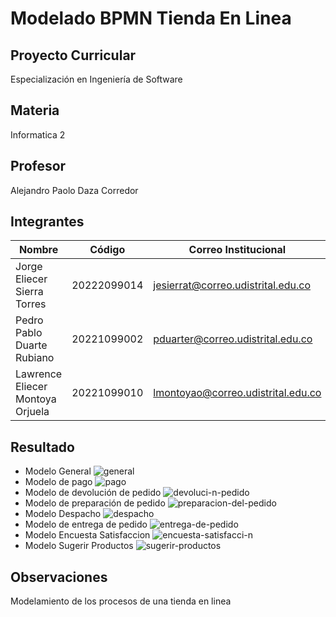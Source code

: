 # Modelado BPMN Tienda En Linea

## Proyecto Curricular
Especialización en Ingeniería de Software

## Materia
Informatica 2

## Profesor
Alejandro Paolo Daza Corredor

## Integrantes
|Nombre                           |Código        |Correo Institucional               |
|---------------------------------|--------------|-----------------------------------|
|Jorge Eliecer Sierra Torres      |20222099014   |jesierrat@correo.udistrital.edu.co |
|Pedro Pablo Duarte Rubiano       |20221099002   |pduarter@correo.udistrital.edu.co  |
|Lawrence Eliecer Montoya Orjuela |20221099010   |lmontoyao@correo.udistrital.edu.co |

## Resultado
- Modelo General
![general](https://user-images.githubusercontent.com/108058961/189788184-81e0b7c6-69f9-49b1-b8c5-5b81239cec38.png)
- Modelo de pago
![pago](https://user-images.githubusercontent.com/108058961/189788170-5881f7f2-f0b9-4e1c-a98a-6582f4cd0d25.png)
- Modelo de devolución de pedido
![devoluci-n-pedido](https://user-images.githubusercontent.com/108058961/189788178-9d74cafd-0756-4454-8db7-c946b755212e.png)
- Modelo de preparación de pedido
![preparacion-del-pedido](https://user-images.githubusercontent.com/26780188/189788481-d2dd3911-d982-4bc4-ad3b-048c95f876eb.png)
- Modelo Despacho
![despacho](https://user-images.githubusercontent.com/112450696/189788058-bde7f549-ae72-44f9-b53a-1741a6b58a4c.png)
- Modelo de entrega de pedido
![entrega-de-pedido](https://user-images.githubusercontent.com/26780188/189788475-3606a3c0-9a4e-43d0-b4d4-7b03bcc372f8.png)
- Modelo Encuesta Satisfaccion
![encuesta-satisfacci-n](https://user-images.githubusercontent.com/112450696/189788062-870e2db7-093c-4d6a-be41-3aac4ea66e80.png)
- Modelo Sugerir Productos
![sugerir-productos](https://user-images.githubusercontent.com/112450696/189788065-93e90c3a-6c68-4188-877a-7ddb752997e5.png)

## Observaciones
Modelamiento de los procesos de una tienda en linea
